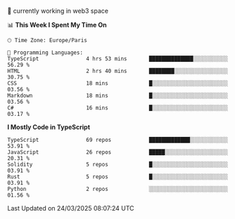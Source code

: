 🔭 currently working in web3 space

<!--START_SECTION:waka-->
📊 **This Week I Spent My Time On** 

```text
🕑︎ Time Zone: Europe/Paris

💬 Programming Languages: 
TypeScript               4 hrs 53 mins       ██████████████░░░░░░░░░░░   56.29 % 
HTML                     2 hrs 40 mins       ████████░░░░░░░░░░░░░░░░░   30.75 % 
CSS                      18 mins             █░░░░░░░░░░░░░░░░░░░░░░░░   03.56 % 
Markdown                 18 mins             █░░░░░░░░░░░░░░░░░░░░░░░░   03.56 % 
C#                       16 mins             █░░░░░░░░░░░░░░░░░░░░░░░░   03.17 % 
```

**I Mostly Code in TypeScript** 

```text
TypeScript               69 repos            █████████████░░░░░░░░░░░░   53.91 % 
JavaScript               26 repos            █████░░░░░░░░░░░░░░░░░░░░   20.31 % 
Solidity                 5 repos             █░░░░░░░░░░░░░░░░░░░░░░░░   03.91 % 
Rust                     5 repos             █░░░░░░░░░░░░░░░░░░░░░░░░   03.91 % 
Python                   2 repos             ░░░░░░░░░░░░░░░░░░░░░░░░░   01.56 % 
```




 Last Updated on 24/03/2025 08:07:24 UTC
<!--END_SECTION:waka-->
